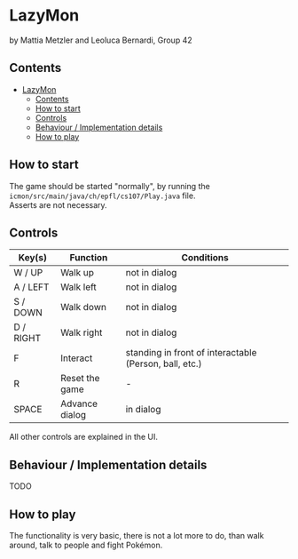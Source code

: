 # LazyMon

by Mattia Metzler and Leoluca Bernardi, Group 42

## Contents
<!-- TOC -->
* [LazyMon](#lazymon)
  * [Contents](#contents)
  * [How to start](#how-to-start)
  * [Controls](#controls)
  * [Behaviour / Implementation details](#behaviour--implementation-details)
  * [How to play](#how-to-play)
<!-- TOC -->

## How to start

The game should be started "normally", by running the `icmon/src/main/java/ch/epfl/cs107/Play.java` file.  
Asserts are not necessary.

## Controls

| Key(s)    | Function       | Conditions                                             |
|-----------|----------------|--------------------------------------------------------|
| W / UP    | Walk up        | not in dialog                                          |
| A / LEFT  | Walk left      | not in dialog                                          |
| S / DOWN  | Walk down      | not in dialog                                          |
| D / RIGHT | Walk right     | not in dialog                                          |
| F         | Interact       | standing in front of interactable (Person, ball, etc.) |
| R         | Reset the game | -                                                      |
| SPACE     | Advance dialog | in dialog                                              |

All other controls are explained in the UI.

## Behaviour / Implementation details
TODO

## How to play
The functionality is very basic, there is not a lot more to do, than walk around, talk to people and fight Pokémon.